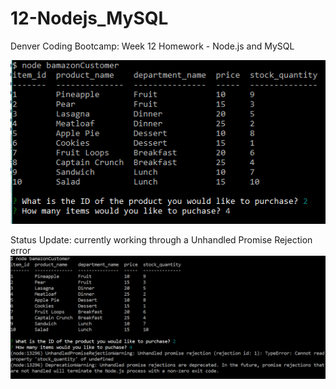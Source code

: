 # 12-Nodejs_MySQL
Denver Coding Bootcamp: 
Week 12 Homework - Node.js and MySQL

![Products Table](/images/table2.png)

Status Update: currently working through a Unhandled Promise Rejection error
![Error Table](/images/error.png)
